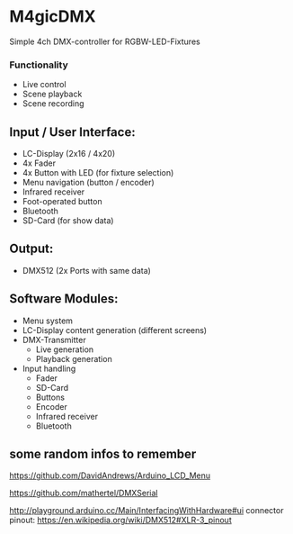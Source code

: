 # M4gicDMX
Simple 4ch DMX-controller for RGBW-LED-Fixtures

### Functionality
- Live control
- Scene playback
- Scene recording

## Input / User Interface:
- LC-Display (2x16 / 4x20)
- 4x Fader
- 4x Button with LED (for fixture selection)
- Menu navigation (button / encoder)
- Infrared receiver
- Foot-operated button
- Bluetooth
- SD-Card (for show data)

## Output:
- DMX512 (2x Ports with same data)


## Software Modules:
- Menu system
- LC-Display content generation (different screens)
- DMX-Transmitter
    - Live generation
    - Playback generation
- Input handling
    - Fader
    - SD-Card
    - Buttons
    - Encoder
    - Infrared receiver
    - Bluetooth


## some random infos to remember
https://github.com/DavidAndrews/Arduino_LCD_Menu

https://github.com/mathertel/DMXSerial

http://playground.arduino.cc/Main/InterfacingWithHardware#ui
connector pinout:
https://en.wikipedia.org/wiki/DMX512#XLR-3_pinout
